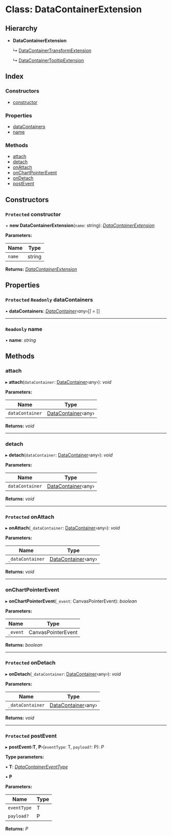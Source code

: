 # Class: DataContainerExtension

## Hierarchy

* **DataContainerExtension**

  ↳ [DataContainerTransformExtension](datacontainertransformextension.md)

  ↳ [DataContainerTooltipExtension](datacontainertooltipextension.md)

## Index

### Constructors

* [constructor](datacontainerextension.md#protected-constructor)

### Properties

* [dataContainers](datacontainerextension.md#protected-readonly-datacontainers)
* [name](datacontainerextension.md#readonly-name)

### Methods

* [attach](datacontainerextension.md#attach)
* [detach](datacontainerextension.md#detach)
* [onAttach](datacontainerextension.md#protected-onattach)
* [onChartPointerEvent](datacontainerextension.md#onchartpointerevent)
* [onDetach](datacontainerextension.md#protected-ondetach)
* [postEvent](datacontainerextension.md#protected-postevent)

## Constructors

### `Protected` constructor

\+ **new DataContainerExtension**(`name`: string): *[DataContainerExtension](datacontainerextension.md)*

**Parameters:**

Name | Type |
------ | ------ |
`name` | string |

**Returns:** *[DataContainerExtension](datacontainerextension.md)*

## Properties

### `Protected` `Readonly` dataContainers

• **dataContainers**: *[DataContainer](datacontainer.md)‹any›[]* = []

___

### `Readonly` name

• **name**: *string*

## Methods

###  attach

▸ **attach**(`dataContainer`: [DataContainer](datacontainer.md)‹any›): *void*

**Parameters:**

Name | Type |
------ | ------ |
`dataContainer` | [DataContainer](datacontainer.md)‹any› |

**Returns:** *void*

___

###  detach

▸ **detach**(`dataContainer`: [DataContainer](datacontainer.md)‹any›): *void*

**Parameters:**

Name | Type |
------ | ------ |
`dataContainer` | [DataContainer](datacontainer.md)‹any› |

**Returns:** *void*

___

### `Protected` onAttach

▸ **onAttach**(`_dataContainer`: [DataContainer](datacontainer.md)‹any›): *void*

**Parameters:**

Name | Type |
------ | ------ |
`_dataContainer` | [DataContainer](datacontainer.md)‹any› |

**Returns:** *void*

___

###  onChartPointerEvent

▸ **onChartPointerEvent**(`_event`: CanvasPointerEvent): *boolean*

**Parameters:**

Name | Type |
------ | ------ |
`_event` | CanvasPointerEvent |

**Returns:** *boolean*

___

### `Protected` onDetach

▸ **onDetach**(`_dataContainer`: [DataContainer](datacontainer.md)‹any›): *void*

**Parameters:**

Name | Type |
------ | ------ |
`_dataContainer` | [DataContainer](datacontainer.md)‹any› |

**Returns:** *void*

___

### `Protected` postEvent

▸ **postEvent**‹**T**, **P**›(`eventType`: T, `payload?`: P): *P*

**Type parameters:**

▪ **T**: *[DataContainerEventType](../enums/datacontainereventtype.md)*

▪ **P**

**Parameters:**

Name | Type |
------ | ------ |
`eventType` | T |
`payload?` | P |

**Returns:** *P*
